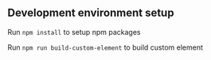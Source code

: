 

## Development environment setup

Run `npm install` to setup npm packages

Run `npm run build-custom-element` to build custom element
